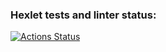 ### Hexlet tests and linter status:
[![Actions Status](https://github.com/maryshtd/frontend-project-lvl3/workflows/hexlet-check/badge.svg)](https://github.com/maryshtd/frontend-project-lvl3/actions)